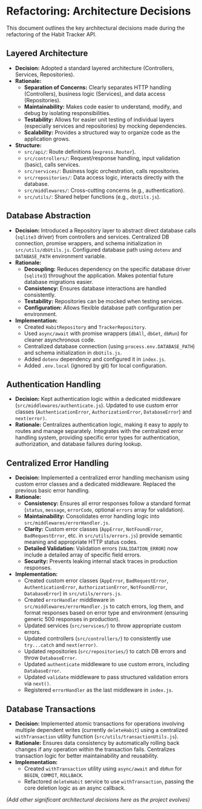 # Refactoring: Architecture Decisions

This document outlines the key architectural decisions made during the refactoring of the Habit Tracker API.

## Layered Architecture

- **Decision:** Adopted a standard layered architecture (Controllers, Services, Repositories).
- **Rationale:**
  - **Separation of Concerns:** Clearly separates HTTP handling (Controllers), business logic (Services), and data access (Repositories).
  - **Maintainability:** Makes code easier to understand, modify, and debug by isolating responsibilities.
  - **Testability:** Allows for easier unit testing of individual layers (especially services and repositories) by mocking dependencies.
  - **Scalability:** Provides a structured way to organize code as the application grows.
- **Structure:**
  - `src/api/`: Route definitions (`express.Router`).
  - `src/controllers/`: Request/response handling, input validation (basic), calls services.
  - `src/services/`: Business logic orchestration, calls repositories.
  - `src/repositories/`: Data access logic, interacts directly with the database.
  - `src/middlewares/`: Cross-cutting concerns (e.g., authentication).
  - `src/utils/`: Shared helper functions (e.g., `dbUtils.js`).

## Database Abstraction

- **Decision:** Introduced a Repository layer to abstract direct database calls (`sqlite3` driver) from controllers and services. Centralized DB connection, promise wrappers, and schema initialization in `src/utils/dbUtils.js`. Configured database path using `dotenv` and `DATABASE_PATH` environment variable.
- **Rationale:**
  - **Decoupling:** Reduces dependency on the specific database driver (`sqlite3`) throughout the application. Makes potential future database migrations easier.
  - **Consistency:** Ensures database interactions are handled consistently.
  - **Testability:** Repositories can be mocked when testing services.
  - **Configuration:** Allows flexible database path configuration per environment.
- **Implementation:**
  - Created `HabitRepository` and `TrackerRepository`.
  - Used `async/await` with promise wrappers (`dbAll`, `dbGet`, `dbRun`) for cleaner asynchronous code.
  - Centralized database connection (using `process.env.DATABASE_PATH`) and schema initialization in `dbUtils.js`.
  - Added `dotenv` dependency and configured it in `index.js`.
  - Added `.env.local` (ignored by git) for local configuration.

## Authentication Handling

- **Decision:** Kept authentication logic within a dedicated middleware (`src/middlewares/authenticate.js`). Updated to use custom error classes (`AuthenticationError`, `AuthorizationError`, `DatabaseError`) and `next(error)`.
- **Rationale:** Centralizes authentication logic, making it easy to apply to routes and manage separately. Integrates with the centralized error handling system, providing specific error types for authentication, authorization, and database failures during lookup.

## Centralized Error Handling

- **Decision:** Implemented a centralized error handling mechanism using custom error classes and a dedicated middleware. Replaced the previous basic error handling.
- **Rationale:**
  - **Consistency:** Ensures all error responses follow a standard format (`status`, `message`, `errorCode`, optional `errors` array for validation).
  - **Maintainability:** Consolidates error handling logic into `src/middlewares/errorHandler.js`.
  - **Clarity:** Custom error classes (`AppError`, `NotFoundError`, `BadRequestError`, etc. in `src/utils/errors.js`) provide semantic meaning and appropriate HTTP status codes.
  - **Detailed Validation:** Validation errors (`VALIDATION_ERROR`) now include a detailed array of specific field errors.
  - **Security:** Prevents leaking internal stack traces in production responses.
- **Implementation:**
  - Created custom error classes (`AppError`, `BadRequestError`, `AuthenticationError`, `AuthorizationError`, `NotFoundError`, `DatabaseError`) in `src/utils/errors.js`.
  - Created `errorHandler` middleware in `src/middlewares/errorHandler.js` to catch errors, log them, and format responses based on error type and environment (ensuring generic 500 responses in production).
  - Updated services (`src/services/`) to throw appropriate custom errors.
  - Updated controllers (`src/controllers/`) to consistently use `try...catch` and `next(error)`.
  - Updated repositories (`src/repositories/`) to catch DB errors and throw `DatabaseError`.
  - Updated `authenticate` middleware to use custom errors, including `DatabaseError`.
  - Updated `validate` middleware to pass structured validation errors via `next()`.
  - Registered `errorHandler` as the last middleware in `index.js`.

## Database Transactions

- **Decision:** Implemented atomic transactions for operations involving multiple dependent writes (currently `deleteHabit`) using a centralized `withTransaction` utility function (`src/utils/transactionUtils.js`).
- **Rationale:** Ensures data consistency by automatically rolling back changes if any operation within the transaction fails. Centralizes transaction logic for better maintainability and reusability.
- **Implementation:**
  - Created `withTransaction` utility using `async/await` and `dbRun` for `BEGIN`, `COMMIT`, `ROLLBACK`.
  - Refactored `deleteHabit` service to use `withTransaction`, passing the core deletion logic as an async callback.

_(Add other significant architectural decisions here as the project evolves)_
